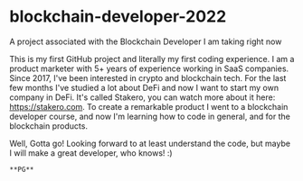 # blockchain-developer-2022
A project associated with the Blockchain Developer I am taking right now

This is my first GitHub project and literally my first coding experience.
I am a product marketer with 5+ years of experience working in SaaS companies. 
Since 2017, I've been interested in crypto and blockchain tech. For the last few months I've studied a lot about DeFi and now I want to start my own company in DeFi. It's called Stakero, you can watch more about it here: https://stakero.com. To create a remarkable product I went to a blockchain developer course, and now I'm learning how to code in general, and for the blockchain products.

Well,
   Gotta go!
    Looking forward to at least understand the code, but maybe I will make a great developer, who knows! :)
    
    **PG**
